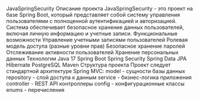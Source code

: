 JavaSpringSecurity
Описание проекта
JavaSpringSecurity - это проект на базе Spring Boot, который представляет собой систему управления пользователями с полноценной аутентификацией и авторизацией. Система обеспечивает безопасное хранение данных пользователей, включая личную информацию и учетные записи.
Функциональные возможности
Управление учетными записями пользователей
Ролевая модель доступа (разные уровни прав)
Безопасное хранение паролей
Отслеживание активности пользователей
Хранение персональных данных
Технологии
Java 17
Spring Boot
Spring Security
Spring Data JPA
Hibernate
PostgreSQL
Maven
Структура проекта
Проект следует стандартной архитектуре Spring MVC:
model - сущности базы данных
repository - слой доступа к данным
service - бизнес-логика приложения
controller - REST API контроллеры
config - конфигурационные классы
enums - перечисления

